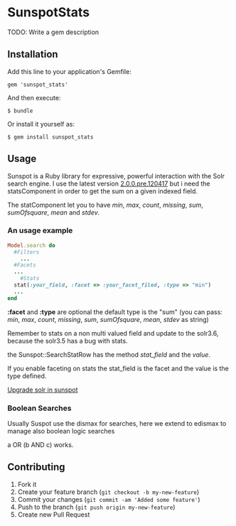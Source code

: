 # SunspotStats

TODO: Write a gem description

## Installation

Add this line to your application's Gemfile:

    gem 'sunspot_stats'

And then execute:

    $ bundle

Or install it yourself as:

    $ gem install sunspot_stats

## Usage

Sunspot is a Ruby library for expressive, powerful interaction with the Solr search engine. I use the latest version [2.0.0.pre.120417](https://rubygems.org/gems/sunspot/versions/2.0.0.pre.120417) but i need the statsComponent in order to get the sum on a given indexed field. 

The statComponent let you to have *min*, *max*, *count*, *missing*, *sum*, *sumOfsquare*, *mean* and *stdev*.

### An usage example

```ruby
Model.search do
  #Filters
	...
  #Facets
  ...
	#Stats
  stat(:your_field, :facet => :your_facet_filed, :type => "min")  
  ...
end
```

**:facet** and **:type** are optional the default type is the "sum" (you can pass: *min*, *max*, *count*, *missing*, *sum*, *sumOfsquare*, *mean*, *stdev* as string)

Remember to stats on a non multi valued field and update to the solr3.6, because the solr3.5 has a bug with stats.

the Sunspot::SearchStatRow has the method *stat_field* and the *value*. 

If you enable faceting on stats the stat_field is the facet and the value is the type defined.

[Upgrade solr in sunspot](https://github.com/sunspot/sunspot/wiki/Upgrading-sunspot_solr-Solr-Instance) 

### Boolean Searches

Usually Suspot use the dismax for searches, here we extend to edismax to manage also boolean logic searches

a OR (b AND c) works.

## Contributing

1. Fork it
2. Create your feature branch (`git checkout -b my-new-feature`)
3. Commit your changes (`git commit -am 'Added some feature'`)
4. Push to the branch (`git push origin my-new-feature`)
5. Create new Pull Request

